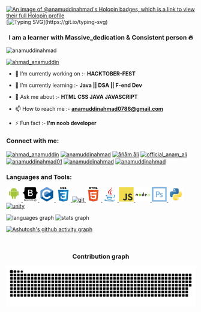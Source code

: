 [![An image of @anamuddinahmad's Holopin badges, which is a link to view their full Holopin profile](https://holopin.me/anamuddinahmad)](https://holopin.io/@anamuddinahmad)
[![Typing SVG](https://readme-typing-svg.herokuapp.com?color=F7F7F7&size=35&center=true&vCenter=true&width=1000&lines=HELLO%2C+I'm+Anamuddin+Ahmad.;I'm+20+years+old.;I'm+from+India.;I'm+Computer+Science+And+Engineering+Student.;Be+Welcome!!)](https://git.io/typing-svg)
<h3 align="center">I am a learner with Massive_dedication & Consistent person 🔥</h3>
<img align="right" alt="" width="400" src="">

<p align="left"> <img src="https://komarev.com/ghpvc/?username=anamuddinahmad&label=Profile%20views&color=0e75b6&style=flat" alt="anamuddinahmad" /> </p>

<p align="left"> <a href="https://twitter.com/ahmad_anamuddin" target="blank"><img src="https://img.shields.io/twitter/follow/ahmad_anamuddin?logo=twitter&style=for-the-badge" alt="ahmad_anamuddin" /></a> </p>

- 🔭 I’m currently working on :- **HACKTOBER-FEST**

- 🌱 I’m currently learning :- **Java || DSA || F-end Dev**

- 💬 Ask me about :-  **HTML CSS JAVA JAVASCRIPT**

- 📫 How to reach me :- **anamuddinahmad0786@gmail.com**

- ⚡ Fun fact :- **I'm noob developer**

<h3 align="left">Connect with me:</h3>
<p align="left">
<a href="https://twitter.com/ahmad_anamuddin" target="blank"><img align="center" src="https://raw.githubusercontent.com/rahuldkjain/github-profile-readme-generator/master/src/images/icons/Social/twitter.svg" alt="ahmad_anamuddin" height="30" width="40" /></a>
<a href="https://linkedin.com/in/anamuddinahmad" target="blank"><img align="center" src="https://raw.githubusercontent.com/rahuldkjain/github-profile-readme-generator/master/src/images/icons/Social/linked-in-alt.svg" alt="anamuddinahmad" height="30" width="40" /></a>
<a href="https://fb.com/åñåm ålï" target="blank"><img align="center" src="https://raw.githubusercontent.com/rahuldkjain/github-profile-readme-generator/master/src/images/icons/Social/facebook.svg" alt="åñåm ålï" height="30" width="40" /></a>
<a href="https://instagram.com/official_anam_ali" target="blank"><img align="center" src="https://raw.githubusercontent.com/rahuldkjain/github-profile-readme-generator/master/src/images/icons/Social/instagram.svg" alt="official_anam_ali" height="30" width="40" /></a>
<a href="https://www.hackerrank.com/anamuddinahmad01" target="blank"><img align="center" src="https://raw.githubusercontent.com/rahuldkjain/github-profile-readme-generator/master/src/images/icons/Social/hackerrank.svg" alt="anamuddinahmad01" height="30" width="40" /></a>
<a href="https://www.leetcode.com/anamuddinahmad" target="blank"><img align="center" src="https://raw.githubusercontent.com/rahuldkjain/github-profile-readme-generator/master/src/images/icons/Social/leet-code.svg" alt="anamuddinahmad" height="30" width="40" /></a>
<a href="https://stackoverflow.com/users/anamuddinahmad" target="blank"><img align="center" src="https://raw.githubusercontent.com/rahuldkjain/github-profile-readme-generator/master/src/images/icons/Social/stack-overflow.svg" alt="anamuddinahmad" height="30" width="40" /></a>
</p>

<h3 align="left">Languages and Tools:</h3>
<p align="left"> <a href="https://developer.android.com" target="_blank" rel="noreferrer"> <img src="https://raw.githubusercontent.com/devicons/devicon/master/icons/android/android-original-wordmark.svg" alt="android" width="40" height="40"/> </a> <a href="https://getbootstrap.com" target="_blank" rel="noreferrer"> <img src="https://raw.githubusercontent.com/devicons/devicon/master/icons/bootstrap/bootstrap-plain-wordmark.svg" alt="bootstrap" width="40" height="40"/> </a> <a href="https://www.cprogramming.com/" target="_blank" rel="noreferrer"> <img src="https://raw.githubusercontent.com/devicons/devicon/master/icons/c/c-original.svg" alt="c" width="40" height="40"/> </a> <a href="https://www.w3schools.com/css/" target="_blank" rel="noreferrer"> <img src="https://raw.githubusercontent.com/devicons/devicon/master/icons/css3/css3-original-wordmark.svg" alt="css3" width="40" height="40"/> </a> <a href="https://git-scm.com/" target="_blank" rel="noreferrer"> <img src="https://www.vectorlogo.zone/logos/git-scm/git-scm-icon.svg" alt="git" width="40" height="40"/> </a> <a href="https://www.w3.org/html/" target="_blank" rel="noreferrer"> <img src="https://raw.githubusercontent.com/devicons/devicon/master/icons/html5/html5-original-wordmark.svg" alt="html5" width="40" height="40"/> </a> <a href="https://www.java.com" target="_blank" rel="noreferrer"> <img src="https://raw.githubusercontent.com/devicons/devicon/master/icons/java/java-original.svg" alt="java" width="40" height="40"/> </a> <a href="https://developer.mozilla.org/en-US/docs/Web/JavaScript" target="_blank" rel="noreferrer"> <img src="https://raw.githubusercontent.com/devicons/devicon/master/icons/javascript/javascript-original.svg" alt="javascript" width="40" height="40"/> </a> <a href="https://nodejs.org" target="_blank" rel="noreferrer"> <img src="https://raw.githubusercontent.com/devicons/devicon/master/icons/nodejs/nodejs-original-wordmark.svg" alt="nodejs" width="40" height="40"/> </a> <a href="https://www.photoshop.com/en" target="_blank" rel="noreferrer"> <img src="https://raw.githubusercontent.com/devicons/devicon/master/icons/photoshop/photoshop-line.svg" alt="photoshop" width="40" height="40"/> </a> <a href="https://www.python.org" target="_blank" rel="noreferrer"> <img src="https://raw.githubusercontent.com/devicons/devicon/master/icons/python/python-original.svg" alt="python" width="40" height="40"/> </a> <a href="https://unity.com/" target="_blank" rel="noreferrer"> <img src="https://www.vectorlogo.zone/logos/unity3d/unity3d-icon.svg" alt="unity" width="40" height="40"/> </a> </p>

<div align="left">
  <img src="https://github-readme-stats.vercel.app/api/top-langs?username=AnamuddinAhmad&locale=en&hide_title=false&layout=compact&card_width=320&langs_count=5&theme=dracula&hide_border=false&order=2" height="180" alt="languages graph"  />
   <img src="https://github-readme-stats.vercel.app/api?username=AnamuddinAhmad&hide_title=false&hide_rank=false&show_icons=true&include_all_commits=true&count_private=true&disable_animations=false&theme=dracula&locale=en&hide_border=false&order=1" height="180" alt="stats graph" />
</div>

[![Ashutosh's github activity graph](https://github-readme-activity-graph.vercel.app/graph?username=anamuddinahmad&theme=github-compact)](https://github.com/ashutosh00710/github-readme-activity-graph)

<br clear="both">
<h3 align="center">Contribution graph</h3>
<img src="https://raw.githubusercontent.com/AnamuddinAhmad/AnamuddinAhmad/output/snake.svg" alt="Snake animation" />

